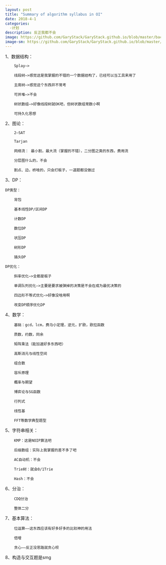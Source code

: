 ```yaml
---
layout: post
title: "Summary of algorithm syllabus in OI"
date: 2018-4-1
categories:
  -计划
description: 反正我都不会
image: https://github.com/GaryStack/GaryStack.github.io/blob/master/background/Other/%E9%9D%9E%E5%8A%A8%E6%BC%AB/555561.jpg?raw=true
image-sm: https://github.com/GaryStack/GaryStack.github.io/blob/master/background/Other/%E9%9D%9E%E5%8A%A8%E6%BC%AB/555561.jpg?raw=true
---
```

<!--more-->
1、数据结构：
		
		Splay—>

		线段树—>感觉这是我掌握的不错的一个数据结构了，已经可以当工具来用了
   		
		主席树—>感觉这个东西并不常考
   		
		可并堆—>不会
   		
		树状数组—>好像线段树就OK吧，但树状数组常数小啊
		
		可持久化思想

2、图论：
		
		2—SAT
		
		Tarjan
		
		网络流： 最小割，最大流（掌握的不错），二分图之类的东西，费用流
		
		分层图什么的，不会
		
		割点、边，桥啥的，只会打板子，一道题都没做过
	
3、DP：
	
	DP类型：
		
		背包
		
		基本线性DP/区间DP
	
		计数DP
	
		数位DP
		
		状压DP
		
		树形DP
	
		插头DP
		
	DP优化：
		
		斜率优化—>全都是板子
	
		单调队列优化—>主要是要求被弹掉的决策是不会在成为最优决策的
	
		四边形不等式优化—>好像没啥用啊
	
		改变DP顺序优化DP
4、数学：
	
		基础：gcd，lcm，费马小定理，逆元，扩欧，欧拉函数
	
		质数，约数，同余
		
		矩阵乘法（能加速好多东西吧）
	
		高斯消元与线性空间
		
		组合数
		
		容斥原理
	
		概率与期望
	
		博弈论与SG函数
		
		行列式
		
		线性基
		
		FFT等数学典型题型
		
5、字符串相关：
		
		KMP：这是NOIP算法吧
		
		后缀数组：实际上我掌握的差不多了吧
		
		AC自动机：不会
		
		Trie树：就会0/1Trie
		
		Hash：不会

6、分治：
	
		CDQ分治
	
		整体二分
		
7、基本算法：
		
		位运算——这东西应该有好多好多的比较神的用法
		
		倍增
		
		贪心——反正没思路就贪心呗

8、构造与交互题是smg
